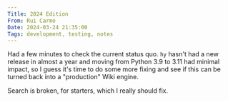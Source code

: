 ```yaml
---
Title: 2024 Edition
From: Rui Carmo
Date: 2024-03-24 21:35:00
Tags: development, testing, notes
---
```


Had a few minutes to check the current status quo. `hy` hasn't had a new release in almost a year and moving from Python 3.9 to 3.11 had minimal impact, so I guess it's time to do some more fixing and see if this can be turned back into a "production" Wiki engine.

Search is broken, for starters, which I really should fix.